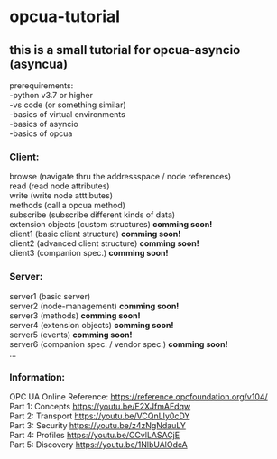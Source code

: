 # opcua-tutorial  
  
## this is a small tutorial for opcua-asyncio (asyncua)  
  
prerequirements:  
-python v3.7 or higher  
-vs code (or something similar)  
-basics of virtual environments  
-basics of asyncio  
-basics of opcua  
  
### Client:  
browse (navigate thru the addressspace / node references)  
read (read node attributes)  
write (write node atttibutes)  
methods (call a opcua method)  
subscribe (subscribe different kinds of data)  
extension objects (custom structures) __comming soon!__  
client1 (basic client structure) __comming soon!__  
client2 (advanced client structure) __comming soon!__  
client3 (companion spec.) __comming soon!__  
  
### Server:  
server1 (basic server)  
server2 (node-management) __comming soon!__  
server3 (methods) __comming soon!__  
server4 (extension objects) __comming soon!__  
server5 (events) __comming soon!__  
server6 (companion spec. / vendor spec.) __comming soon!__  
...  
  
### Information:  
OPC UA Online Reference: https://reference.opcfoundation.org/v104/  
Part 1: Concepts https://youtu.be/E2XJfmAEdqw  
Part 2: Transport https://youtu.be/VCQnLIy0cDY   
Part 3: Security https://youtu.be/z4zNgNdauLY  
Part 4: Profiles https://youtu.be/CCvlLASACjE  
Part 5: Discovery https://youtu.be/1NlbUAlOdcA  
